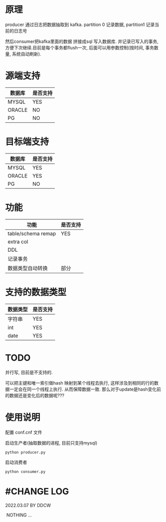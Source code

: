 # 原理

producer 通过日志把数据抽取到 kafka.   partition 0 记录数据, partition1 记录当前的日志号

然后consumer把kafka里面的数据 拼接成sql 写入数据库.  并记录已写入的事务,方便下次继续.目前是每个事务都flush一次, 后面可以用参数控制(按时间, 事务数量, 系统自动刷新).



# 源端支持

| 数据库    | 是否支持 |
| ------ | ---- |
| MYSQL  | YES  |
| ORACLE | NO   |
| PG     | NO   |



# 目标端支持

| 数据库    | 是否支持 |
| ------ | ---- |
| MYSQL  | YES  |
| ORACLE | YES  |
| PG     | NO   |



# 功能

| 功能                 | 是否支持 |
| ------------------ | ---- |
| table/schema remap | YES  |
| extra col          |      |
| DDL                |      |
| 记录事务               |      |
| 数据类型自动转换           | 部分   |



# 支持的数据类型

| 数据类型 | 是否支持 |
| ---- | ---- |
| 字符串  | YES  |
| int  | YES  |
| date | YES  |



# TODO

并行写, 目前是不支持的. 

可以把主键和唯一索引做hash 映射到某个线程去执行, 这样涉及到相同的行的数据一定会在同一个线程上执行. 从而保障数据一致. 那么对于update是hash变化前的数据还是变化后的数据呢???





# 使用说明

配置 conf.cnf 文件 

启动生产者(抽取数据的进程, 目前只支持mysql)

```shell
python producer.py
```

启动消费者

```shell
python consumer.py
```



# #CHANGE LOG

2022.03.07  BY DDCW

​	NOTHING ...
